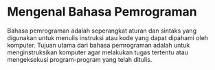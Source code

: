 # Mengenal Bahasa Pemrograman 
Bahasa pemrograman adalah seperangkat aturan dan sintaks yang digunakan untuk menulis instruksi atau kode yang dapat dipahami oleh komputer. Tujuan utama dari bahasa pemrograman adalah untuk menginstruksikan komputer agar melakukan tugas tertentu atau mengeksekusi program-program yang telah ditulis.